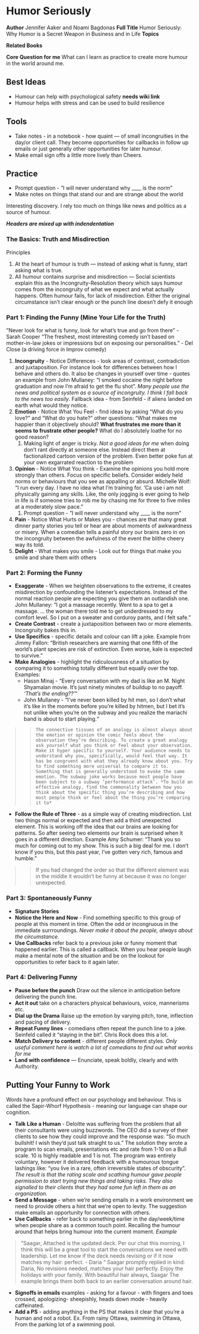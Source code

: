 # Humor Seriously

**Author** Jennifer Aaker and Noami Bagdonas
**Full Title** Humor Seriously: Why Humor is a Secret Weapon in Business and in Life 
**Topics**

**Related Books**

**Core Question for me**
What can I learn as practice to create more humour in the world around me.

## Best Ideas
* Humour can help with psychological safety **needs wiki link**
* Humour helps with stress and can be used to build resilience

## Tools
* Take notes - in a notebook - how quaint  — of small incongruities in the day/or client call. They become opportunities for callbacks in follow up emails or just generally other opportunities for later humour.
* Make email sign offs a little more lively than Cheers.
## Practice
* Prompt question - ”I will never understand why ____ is the norm”
* Make notes on things that stand our and are strange about the world

Interesting discovery. I rely too much on things like news and politics as a source of humour.

***Headers are mixed up with indendentation***
### The Basics: Truth and Misdirection
Principles
1. At the heart of humour is truth — instead of asking what is funny, start asking what is true.
2. All humour contains surprise and misdirection — Social scientists explain this as the Incongruity-Resolution theory which says humour comes from the incongruity of what we expect and what actually happens. Often humour fails, for lack of misdirection. Either the original circumstance isn’t clear enough or the punch line doesn’t defy it enough
### Part 1: Finding the Funny (Mine Your Life for the Truth)
”Never look for what is funny, look for what’s true and go from there” - Sarah Cooper
“The freshest, most interesting comedy isn’t based on mother-in-law jokes or impressions but on exposing our personalities.” - Del Close (a driving force in Improv comedy)

1. **Incongruity** - Notice Differences - look areas of contrast, contradiction and juxtaposition. For instance look for differences between how I behave and others do. It also be changes in yourself over time - quotes an example from John Mullaney: “I smoked cocaine the night before graduation and now I’m afraid to get the flu shot”. *Many people use the news and political system as a source of incongruity. I think I fall back to the news too easily*. Fallback idea - from Seinfeld - if aliens landed on earth what would they notice.
2. **Emotion** - Notice What You Feel - find ideas by asking “What do you love?” and “What do you hate?” other questions: “What makes me happier than it objectively should? **What frustrates me more than it seems to frustrate other people?** What do I absolutely loathe for no good reason?
	1. Making light of anger is tricky. *Not a good ideas for me* when doing don’t rant directly at someone else. Instead direct them at factionalized cartoon version of the problem. Even better poke fun at your own exgarrated reaction to the problem
3. **Opinion** - Notice What You think - Examine the opinions you hold more strongly than others. Focus on specific beliefs. Consider widely held norms or behaviours that you see as appalling or absurd. Michelle Wolf: “I run every day. I have no idea what I’m training for. ‘Ca use i am not physically gaining any skills. Like, the only jogging is ever going to help in life is if someone tries to rob me by chasing me for three to five miles at a moderately slow pace.”
	1. Prompt question - ”I will never understand why ____ is the norm”
4. **Pain** - Notice What Hurts or Makes you - chances are that many great dinner party stories you tell or hear are about moments of awkwardness or misery. When a comedian tells a painful story our brains zero in on the incongruity between the awfulness of the event the blithe cheery way its told.
5. **Delight** - What makes you smile - Look out for things that make you smile and share them with others
### Part 2: Forming the Funny
* **Exaggerate** - When we heighten observations to the extreme, it creates misdirection by confounding the listener’s expectations. Instead of the normal reaction people are expecting you give them an outlandish one. John Mullaney: “I got a massage recently. Went to a spa to get a massage. … the woman there told me to get underdressed to my comfort level. So I put on a sweater and corduroy pants, and I felt safe.”
* **Create Contrast** - create a juxtaposition between two or more elements. Incongruity bakes this in.
* **Use Specifics** - specific details and colour can lift a joke. Example from Jimmy Fallon: “British researchers are warning that one fifth of the world’s plant species are risk of extinction. Even worse, kale is expected to survive.”
* **Make Analogies** - highlight the ridiculousness of a situation by comparing it to something totally different but equally over the top. Examples: 
	* Hassn Minaj - “Every conversation with my dad is like an M. Night Shyamalan movie. It’s just ninety minutes of buildup to no payoff. *‘That’s the ending??’*”
	* John Mullaney - “I’ve never been killed by hit men, so I don’t what it’s like in the moments before you’re killed by hitmen, but I bet it’s not unlike when you’re on the subway and you realize the mariachi band is about to start playing.“
> > 	The connective tissues of an analogy is almost always about the emotion or opinion the comic feels about the observation they’re describing. To create a great analogy ask yourself what you think or feel about your observation. Make it hyper specific to yourself. Your audience needs to understand why you, specifically, would feel that way. It has be congruent with what they already know about you. Try to find something more universal to compare it to. Something that is generally understood to evoke the same emotion. The subway joke works because most people have been subject to a subway ‘performance attack’. *To build an effective analogy, find the commonality between how you think about the specific thing you’re describing and how most people think or feel about the thing you’re comparing it to*
* **Follow the Rule of Three** - as a simple way of creating misdirection. List two things normal or expected and then add a third unexpected element. This is working off the idea that our brains are looking for patterns. So after seeing two elements our brain is surprised when it goes in a different direction. Example Amy Schumer: “Thank you so much for coming out to my show. This is such a big deal for me. I don’t know if you this, but this past year, I’ve gotten very rich, famous and humble.”
 > > If you had changed the order so that the different element was in the middle it wouldn’t be funny at because it was no longer unexpected.
### Part 3: Spontaneously Funny
* **Signature Stories**
* **Notice the Here and Now** - Find something specific to this group of people at this moment in time. Often the odd or incongruous in the immediate surrroundings. *Never make it about the people, always about the circumstance*.
* **Use Callbacks** refer back to a previous joke or funny moment that happened earlier. This is called a callback. When you hear people laugh make a mental note of the situation and be on the lookout for opportunities to refer back to it again later.
### Part 4: Delivering Funny
* **Pause before the punch** Draw out the silence in anticipation before delivering the punch line.
* **Act it out** take on a characters physical behaviours, voice, mannerisms etc.
* **Dial up the Drama** Raise up the emotion by varying pitch, tone, inflection and pacing of delivery.
* **Repeat Funny lines** - comedians often repeat the punch line to a joke. Seinfeld called it “staying in the bit”. Chris Rock does this a lot.
* **Match Delivery to content** - different people different styles. *Only useful comment here is watch a lot of comedians to find out what works for me*
* **Land with confidence** — Enunciate, speak boldly, clearly and with Authority.
## Putting Your Funny to Work
Words have a profound effect on our psychology and behaviour. This is called the Sapir-Whorf Hypothesis - meaning our language can shape our cognition.

* **Talk Like a Human** - Deloitte was suffering from the problem that all their consultants were using buzzwords. The CEO did a survey of their clients to see how they could improve and the response was: “So much bullshit! I wish they’d just talk straight to us.” The solution they wrote a program to scan emails, presentations etc and rate from 1-10 on a Bull scale. 10 is highly readable and 1 is not. The program was entirely voluntary, however it delivered feedback with a humourous tongue lashings like: “you live in a rare, often irreversible states of obscurity”. *The result is that the rating scale and scathing humour gave people permission to start trying new things and taking risks. They also signalled to their clients that they had some fun left in them as an organization.*
* **Send a Message** - when we’re sending emails in a work environment we need to provide others a hint that we’re open to levity. The suggestion make emails an opportunity for connection with others.
* **Use Callbacks** - refer back to something earlier in the day/week/time when people share as a common touch point. Recalling the humour around that helps bring humour into the current moment. 
	*Example*
> ”Saagar, Attached is the updated deck. Per our chat this morning, I think this will be a great tool to start the conversations we need with leadership. Let me know if the deck needs revising or if it now matches my hair: perfect. - Daria “
> Saagar promptly replied in kind: Daria, No revisions needed, matches your hair perfectly. Enjoy the holidays with your family. With beautiful hair always, Saagar
	The example brings them both back to an earlier conversation around hair.
* **Signoffs in emails** examples - asking for a favour - with fingers and toes crossed, apologizing- sheepishly, heads down mode - heavily caffeinated.
* **Add a PS** - adding anything in the PS that makes it clear that you’re a human and not a robot. Ex. From rainy Ottawa, swimming in Ottawa, From the parking lot of a swimming pool.